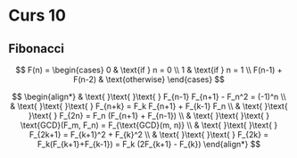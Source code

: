 # Curs 10

## Fibonacci

$$
F(n) = \begin{cases} 
0 & \text{if } n = 0 \\
1 & \text{if } n = 1 \\
F(n-1) + F(n-2) & \text{otherwise}
\end{cases}
$$


$$
\begin{align*}
& \text{ }\text{ }\text{ } F_{n-1} F_{n+1} - F_n^2 = (-1)^n \\
& \text{ }\text{ }\text{ } F_{n+k} = F_k F_{n+1} + F_{k-1} F_n \\
& \text{ }\text{ }\text{ } F_{2n} = F_n (F_{n+1} + F_{n-1}) \\
& \text{ }\text{ }\text{ } \text{GCD}(F_m, F_n) = F_{\text{GCD}(m, n)} \\
& \text{ }\text{ }\text{ } F_{2k+1} = F_{k+1}^2 + F_{k}^2 \\
& \text{ }\text{ }\text{ } F_{2k} = F_k(F_{k+1}+F_{k-1}) = F_k (2F_{k+1} - F_{k})
\end{align*}
$$


